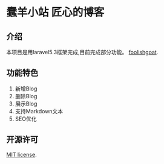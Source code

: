 # 蠢羊小站 匠心的博客


## 介绍

本项目是用laravel5.3框架完成,目前完成部分功能。 [foolishgoat](http://foolishgoat.com/).

## 功能特色

1. 新增Blog
2. 删除Blog
3. 展示Blog
4. 支持Markdown文本
5. SEO优化


## 开源许可

[MIT license](http://opensource.org/licenses/MIT).
